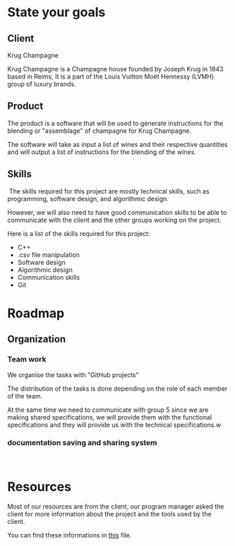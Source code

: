 # State your goals

## Client

Krug Champagne 

Krug Champagne is a Champagne house founded by Joseph Krug in 1843 based in Reims, It is a part of the Louis Vuitton Moët Hennessy (LVMH) group of luxury brands. 
​
## Product

The product is a software that will be used to generate instructions for the blending or "assemblage" of champagne for Krug Champagne. 

The software will take as input a list of wines and their respective quantities and will output a list of instructions for the blending of the wines.
​
## Skills
​
The skills required for this project are mostly technical skills, such as programming, software design, and algorithmic design.

However, we will also need to have good communication skills to be able to communicate with the client and the other groups working on the project.

Here is a list of the skills required for this project:

- C++ 
- .csv file manipulation
- Software design
- Algorithmic design
- Communication skills
- Git
​
# Roadmap
## Organization
### Team work

We organise the tasks with "GitHub projects"

The distribution of the tasks is done depending on the role of each member of the team.

At the same time we need to communicate with group 5 since we are making shared specifications, we will provide them with the functional specifications and they will provide us with the technical specifications.w
​
### documentation saving and sharing system
​
# Resources

Most of our resources are from the client, our program manager asked the client for more information about the project and the tools used by the client.

You can find these informations in [this](/docs/Management/Client/messages.md) file.